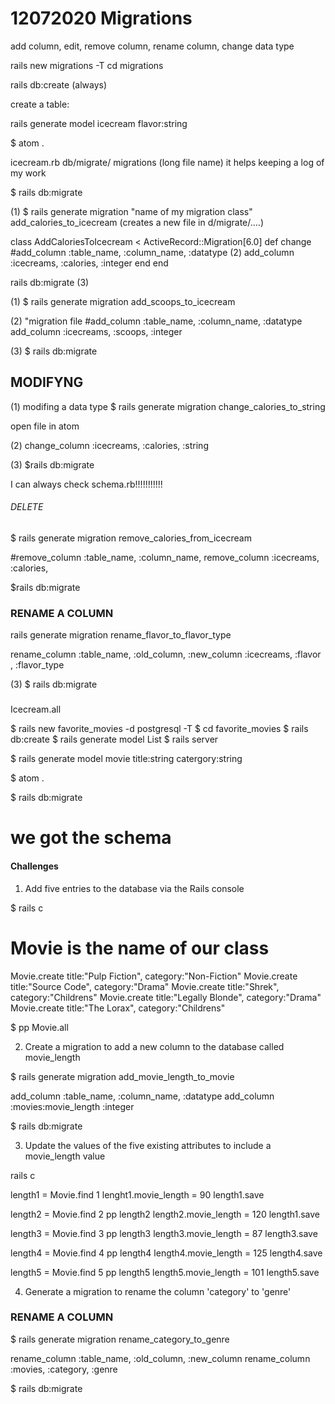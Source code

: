 # 12072020 Migrations


add column, edit, remove column, rename column, change data type

rails new migrations -T 
cd migrations

rails db:create (always)

create a table:

rails generate model icecream flavor:string

$ atom .

icecream.rb
db/migrate/ migrations (long file name)
it helps keeping a log of my work

$ rails db:migrate

(1)
$ rails generate migration "name of my migration class" add_calories_to_icecream
(creates a new file in d/migrate/....)



class AddCaloriesToIcecream < ActiveRecord::Migration[6.0]
  def change
#add_column :table_name, :column_name, :datatype
(2) add_column :icecreams, :calories, :integer
  end
end


rails db:migrate (3)

(1) $ rails generate migration add_scoops_to_icecream

(2) "migration file
#add_column :table_name, :column_name, :datatype
add_column  :icecreams,  :scoops,      :integer

(3) $ rails db:migrate


## MODIFYNG
(1)                         modifing a data type
$ rails generate migration change_calories_to_string

open file in atom

(2)
change_column :icecreams, :calories, :string

(3) $rails db:migrate

I can always check schema.rb!!!!!!!!!!!


###### DELETE
$ rails generate migration remove_calories_from_icecream

#remove_column :table_name, :column_name,
remove_column :icecreams, :calories, 

$rails db:migrate

### RENAME A COLUMN

rails generate migration rename_flavor_to_flavor_type

rename_column :table_name, :old_column, :new_column
              :icecreams,  :flavor     , :flavor_type

(3) $ rails db:migrate

### 


Icecream.all




$ rails new favorite_movies -d postgresql -T
$ cd favorite_movies
$ rails db:create
$ rails generate model List
$ rails server

$ rails generate model movie title:string catergory:string

$ atom .

$ rails db:migrate
# we got the schema







#### Challenges
1) Add five entries to the database via the Rails console

$ rails c
# Movie is the name of our class

Movie.create title:"Pulp Fiction", category:"Non-Fiction"
Movie.create title:"Source Code", category:"Drama"
Movie.create title:"Shrek", category:"Childrens"
Movie.create title:"Legally Blonde", category:"Drama"
Movie.create title:"The Lorax", category:"Childrens"

$ pp Movie.all

2) Create a migration to add a new column to the database called movie_length

$ rails generate migration add_movie_length_to_movie

add_column :table_name, :column_name, :datatype
add_column :movies:movie_length :integer

$ rails db:migrate


3) Update the values of the five existing attributes to include a movie_length value

rails c

length1 = Movie.find 1
lenght1.movie_length = 90
length1.save

length2 = Movie.find 2
pp length2
length2.movie_length = 120
length1.save

length3 = Movie.find 3
pp length3
length3.movie_length = 87
length3.save

length4 = Movie.find 4
pp length4
length4.movie_length = 125
length4.save

length5 = Movie.find 5
pp length5
length5.movie_length = 101
length5.save


4) Generate a migration to rename the column 'category' to 'genre'

### RENAME A COLUMN

$ rails generate migration rename_category_to_genre

rename_column :table_name, :old_column, :new_column
rename_column :movies,     :category, :genre

$ rails db:migrate